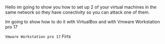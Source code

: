 Hello im going to show you how to set up 2 of your virtual machines in the same network so they have conectivity so you can attack one of them.

Im going to show how to do it with VirtualBox and with Vmware Workstation pro 17

<code>Vmware Workstation pro 17</code>
Firts 
